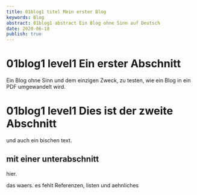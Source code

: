```yaml
---
title: 01blog1 titel Mein erster Blog
keywords: Blog
abstract: 01blog1 abstract Ein Blog ohne Sinn auf Deutsch
date: 2020-06-18
publish: true
---
```


# 01blog1 level1 Ein erster Abschnitt
Ein Blog ohne Sinn und dem einzigen Zweck, zu testen, wie ein Blog in 
ein PDF umgewandelt wird.

# 01blog1 level1 Dies ist der zweite Abschnitt
und auch ein bischen text.

## mit einer unterabschnitt
hier.

das waers. es fehlt Referenzen, listen und aehnliches
